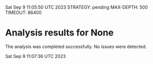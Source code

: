 Sat Sep  9 11:05:50 UTC 2023
STRATEGY: pending
MAX-DEPTH: 500
TIMEOUT: 86400
# Analysis results for None
The analysis was completed successfully. No issues were detected.

Sat Sep  9 11:07:36 UTC 2023
